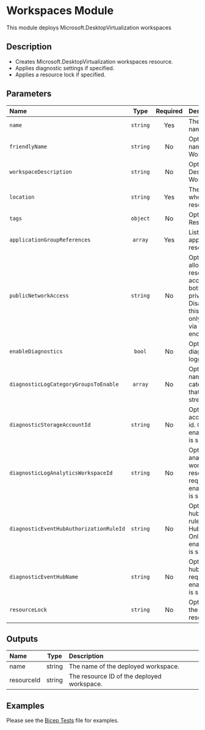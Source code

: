 # Workspaces Module

This module deploys Microsoft.DesktopVirtualization workspaces

## Description

- Creates Microsoft.DesktopVirtualization workspaces resource.
- Applies diagnostic settings if specified.
- Applies a resource lock if specified.

## Parameters

| Name                                    | Type     | Required | Description                                                                                                                                                           |
| :-------------------------------------- | :------: | :------: | :-------------------------------------------------------------------------------------------------------------------------------------------------------------------- |
| `name`                                  | `string` | Yes      | The resource name.                                                                                                                                                    |
| `friendlyName`                          | `string` | No       | Optional. Friendly name of Workspace.                                                                                                                                 |
| `workspaceDescription`                  | `string` | No       | Optional. Description for Workspace.                                                                                                                                  |
| `location`                              | `string` | Yes      | The geo-location where the resource lives.                                                                                                                            |
| `tags`                                  | `object` | No       | Optional. Resource tags.                                                                                                                                              |
| `applicationGroupReferences`            | `array`  | Yes      | List of applicationGroup resource Ids.                                                                                                                                |
| `publicNetworkAccess`                   | `string` | No       | Optional. Enabled allows this resource to be accessed from both public and private networks, Disabled allows this resource to only be accessed via private endpoints. |
| `enableDiagnostics`                     | `bool`   | No       | Optional. Enable diagnostic logging.                                                                                                                                  |
| `diagnosticLogCategoryGroupsToEnable`   | `array`  | No       | Optional. The name of log category groups that will be streamed.                                                                                                      |
| `diagnosticStorageAccountId`            | `string` | No       | Optional. Storage account resource id. Only required if enableDiagnostics is set to true.                                                                             |
| `diagnosticLogAnalyticsWorkspaceId`     | `string` | No       | Optional. Log analytics workspace resource id. Only required if enableDiagnostics is set to true.                                                                     |
| `diagnosticEventHubAuthorizationRuleId` | `string` | No       | Optional. Event hub authorization rule for the Event Hubs namespace. Only required if enableDiagnostics is set to true.                                               |
| `diagnosticEventHubName`                | `string` | No       | Optional. Event hub name. Only required if enableDiagnostics is set to true.                                                                                          |
| `resourceLock`                          | `string` | No       | Optional. Specify the type of resource lock.                                                                                                                          |

## Outputs

| Name       | Type   | Description                                |
| :--------- | :----: | :----------------------------------------- |
| name       | string | The name of the deployed workspace.        |
| resourceId | string | The resource ID of the deployed workspace. |

## Examples

Please see the [Bicep Tests](test/main.test.bicep) file for examples.